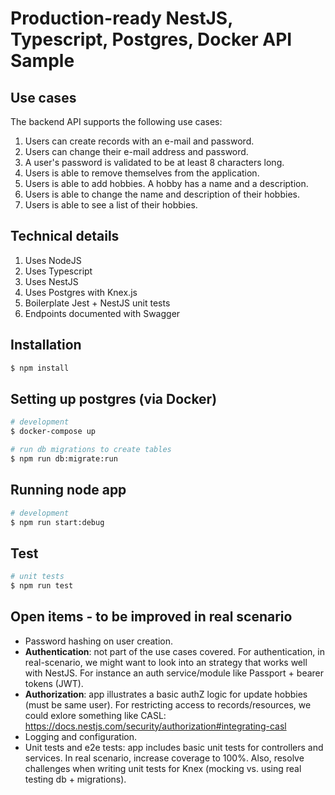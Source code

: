 # Production-ready NestJS, Typescript, Postgres, Docker API Sample

## Use cases

The backend API supports the following use cases:

1. Users can create records with an e-mail and password.
2. Users can change their e-mail address and password.
3. A user's password is validated to be at least 8 characters long.
4. Users is able to remove themselves from the application.
5. Users is able to add hobbies. A hobby has a name and a description.
6. Users is able to change the name and description of their hobbies.
7. Users is able to see a list of their hobbies.

## Technical details

1. Uses NodeJS
2. Uses Typescript
3. Uses NestJS
4. Uses Postgres with Knex.js
5. Boilerplate Jest + NestJS unit tests
6. Endpoints documented with Swagger

## Installation

```bash
$ npm install
```

## Setting up postgres (via Docker)

```bash
# development
$ docker-compose up

# run db migrations to create tables
$ npm run db:migrate:run
```

## Running node app

```bash
# development
$ npm run start:debug
```

## Test

```bash
# unit tests
$ npm run test
```

## Open items - to be improved in real scenario

- Password hashing on user creation.
- **Authentication**: not part of the use cases covered. For authentication, in real-scenario, we might want to look into an strategy that works well with NestJS. For instance an auth service/module like Passport + bearer tokens (JWT).
- **Authorization**: app illustrates a basic authZ logic for update hobbies (must be same user). For restricting access to records/resources, we could exlore something like CASL: https://docs.nestjs.com/security/authorization#integrating-casl
- Logging and configuration.
- Unit tests and e2e tests: app includes basic unit tests for controllers and services. In real scenario, increase coverage to 100%. Also, resolve challenges when writing unit tests for Knex (mocking vs. using real testing db + migrations).
